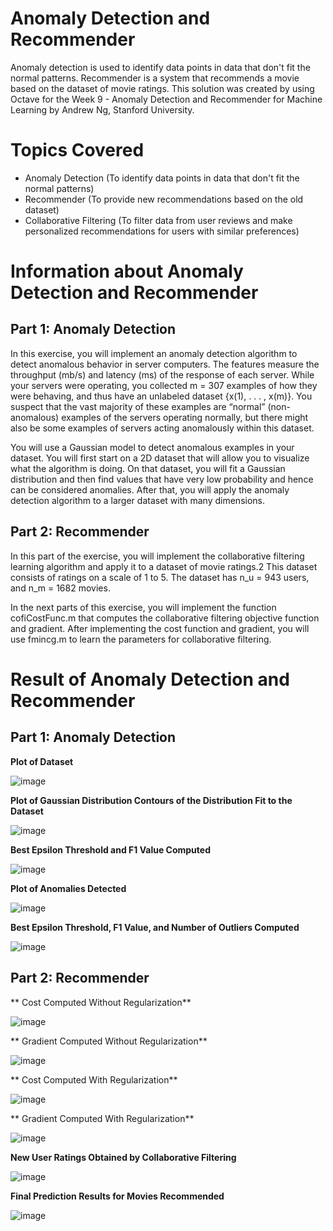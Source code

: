 # Anomaly Detection and Recommender
Anomaly detection is used to identify data points in data that don't fit the normal patterns. Recommender is a system that recommends a movie based on the dataset of movie ratings. This solution was created by using Octave for the Week 9 - Anomaly Detection and Recommender for Machine Learning by Andrew Ng, Stanford University. 

# Topics Covered 
- Anomaly Detection (To identify data points in data that don't fit the normal patterns)
- Recommender (To provide new recommendations based on the old dataset)
- Collaborative Filtering (To filter data from user reviews and make personalized recommendations for users with similar preferences) 

# Information about Anomaly Detection and Recommender
## Part 1: Anomaly Detection
In this exercise, you will implement an anomaly detection algorithm to detect anomalous behavior in server computers. The features measure the throughput (mb/s) and latency (ms) of the response of each server. While your servers were operating, you collected m = 307 examples of how they were behaving, and thus have an unlabeled dataset {x(1), . . . , x(m)}. You suspect that the vast majority of these examples are “normal” (non-anomalous) examples of the servers operating normally, but there might also be some examples of servers acting anomalously within this dataset.

You will use a Gaussian model to detect anomalous examples in your dataset. You will first start on a 2D dataset that will allow you to visualize what the algorithm is doing. On that dataset, you will fit a Gaussian distribution and then find values that have very low probability and hence can be considered anomalies. After that, you will apply the anomaly detection algorithm to a larger dataset with many dimensions.

## Part 2: Recommender 
In this part of the exercise, you will implement the collaborative filtering learning algorithm and apply it to a dataset of movie ratings.2 This dataset consists of ratings on a scale of 1 to 5. The dataset has n_u = 943 users, and n_m = 1682 movies.

In the next parts of this exercise, you will implement the function cofiCostFunc.m that computes the collaborative filtering objective function and gradient. After implementing the cost function and gradient, you will use fmincg.m to learn the parameters for collaborative filtering.

# Result of Anomaly Detection and Recommender
## Part 1: Anomaly Detection
**Plot of Dataset**

![image](https://user-images.githubusercontent.com/95561298/185479192-fa190256-d852-4b5a-adef-58a8e253a690.png)

**Plot of Gaussian Distribution Contours of the Distribution Fit to the Dataset**

![image](https://user-images.githubusercontent.com/95561298/185479296-43c215fe-fa34-4b70-bdae-ff31bee71f2e.png)

**Best Epsilon Threshold and F1 Value Computed**

![image](https://user-images.githubusercontent.com/95561298/185479441-71448246-66bd-4b10-a556-8370d9851cee.png)

**Plot of Anomalies Detected**

![image](https://user-images.githubusercontent.com/95561298/185479649-7bf55b0b-b85b-4660-9fbd-ac5941cee91c.png)

**Best Epsilon Threshold, F1 Value, and Number of Outliers Computed**

![image](https://user-images.githubusercontent.com/95561298/185479951-f5678780-83ed-4c7d-bc46-192aa280ef18.png)

## Part 2: Recommender 
** Cost Computed Without Regularization**

![image](https://user-images.githubusercontent.com/95561298/185480342-4aa2af7d-437c-4924-85dc-8f9ad9262264.png)

** Gradient Computed Without Regularization**

![image](https://user-images.githubusercontent.com/95561298/185480421-8921428f-ecd4-431b-9757-b32e092ae664.png)

** Cost Computed With Regularization**

![image](https://user-images.githubusercontent.com/95561298/185480531-288d2a82-f6bc-48e6-bda5-ba98000ecbbd.png)

** Gradient Computed With Regularization**

![image](https://user-images.githubusercontent.com/95561298/185480659-d92bd8e7-660c-4551-8133-d7289bbbefc5.png)

**New User Ratings Obtained by Collaborative Filtering**

![image](https://user-images.githubusercontent.com/95561298/185481037-535393bf-3b27-482f-a1b8-57b237a6c865.png)

**Final Prediction Results for Movies Recommended**

![image](https://user-images.githubusercontent.com/95561298/185481358-8ec974f8-a487-41c9-9283-ee655e9f46f8.png)


